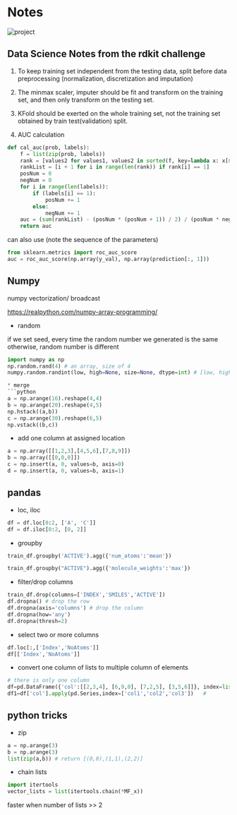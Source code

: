 # Notes

![project](https://github.com/Spycsh/DataScienceNoteBooks/tree/main/projects/modular-activity-prediction-project)

## Data Science Notes from the rdkit challenge

1. To keep training set independent from the testing data, split before data preprocessing (normalization, discretization and imputation)

2. The minmax scaler, imputer should be fit and transform on the training set, and then only transform on the testing set.

3. KFold should be exerted on the whole training set, not the training set obtained by train test(validation) split.

4. AUC calculation

```python
def cal_auc(prob, labels):
    f = list(zip(prob, labels))
    rank = [values2 for values1, values2 in sorted(f, key=lambda x: x[0])]
    rankList = [i + 1 for i in range(len(rank)) if rank[i] == 1]
    posNum = 0
    negNum = 0
    for i in range(len(labels)):
        if (labels[i] == 1):
            posNum += 1
        else:
            negNum += 1
    auc = (sum(rankList) - (posNum * (posNum + 1)) / 2) / (posNum * negNum)
    return auc
```

can also use (note the sequence of the parameters)
```python
from sklearn.metrics import roc_auc_score
auc = roc_auc_score(np.array(y_val), np.array(prediction[:, 1]))
```

## Numpy

numpy vectorization/ broadcast

https://realpython.com/numpy-array-programming/

* random

if we set seed, every time the random number we generated is the same
otherwise, random number is different
```python
import numpy as np
np.random.rand(4) # an array, size of 4
numpy.random.randint(low, high=None, size=None, dtype=int) # [low, high). If high is None (the default), then results are from [0, low)

* merge
```python
a = np.arange(16).reshape(4,4)
b = np.arange(20).reshape(4,5)
np.hstack((a,b))
c = np.arange(30).reshape(6,5)
np.vstack((b,c))
```

* add one column at assigned location

```python
a = np.array([[1,2,3],[4,5,6],[7,8,9]])
b = np.array([[0,0,0]])
c = np.insert(a, 0, values=b, axis=0)
d = np.insert(a, 0, values=b, axis=1)
```

## pandas

* loc, iloc

```python
df = df.loc[0:2, ['A', 'C']]
df = df.iloc[0:2, [0, 2]]
```

* groupby

```python
train_df.groupby('ACTIVE').agg({'num_atoms':'mean'})

train_df.groupby("ACTIVE").agg({'molecule_weights':'max'})

```

* filter/drop columns
```python
train_df.drop(columns=['INDEX','SMILES','ACTIVE'])
df.dropna() # drop the row
df.dropna(axis='columns') # drop the column
df.dropna(how='any')
df.dropna(thresh=2)
```

* select two or more columns
```python
df.loc[:,['Index','NoAtoms']]
df[['Index','NoAtoms']]
```

* convert one column of lists to multiple column of elements

```python
# there is only one column 
df=pd.DataFrame({'col':[[2,3,4], [6,9,0], [7,2,5], [3,5,6]]}, index=list('abcd'))
df1=df['col'].apply(pd.Series,index=['col1','col2','col3'])   # 
```

## python tricks

* zip

```python
a = np.arange(3)
b = np.arange(3)
list(zip(a,b)) # return [(0,0),(1,1),(2,2)]
```

* chain lists
```python
import itertools
vector_lists = list(itertools.chain(*MF_x))
```

faster when number of lists >> 2
